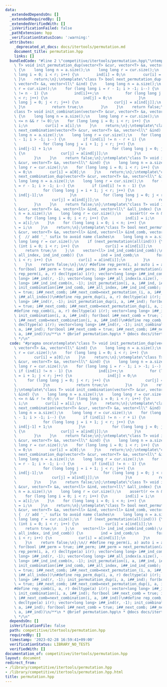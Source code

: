 ```yaml
---
data:
  _extendedDependsOn: []
  _extendedRequiredBy: []
  _extendedVerifiedWith: []
  _isVerificationFailed: false
  _pathExtension: hpp
  _verificationStatusIcon: ':warning:'
  attributes:
    _deprecated_at_docs: docs/itertools/permutation.md
    document_title: permutation.hpp
    links: []
  bundledCode: "#line 2 \"competitive/itertools/permutation.hpp\"\ntemplate\"class\
    \ T> void init_permutation_dup(vector<T> &cur, vector<T> &a, vector<ll\" &ind)\
    \ {\n    long long n = a.size();\n    long long r = cur.size();\n    for (long\
    \ long i = 0; i < r; i++) {\n        ind[i] = 0;\n        cur[i] = a[0];\n   \
    \ }\n    return;\n};\ntemplate\"class T> bool next_permutation_dup(vector<T> &cur,\
    \ vector<T> &a, vector<ll\" &ind) {\n    long long n = a.size();\n    long long\
    \ r = cur.size();\n    for (long long i = r - 1; i > -1; i--) {\n        if (ind[i]\
    \ != n - 1) {\n            ind[i]++;\n            for (long long j = i + 1; j\
    \ < r; j++) {\n                ind[j] = 0;\n            }\n            for (long\
    \ long j = 0; j < r; j++) {\n                cur[j] = a[ind[j]];\n           \
    \ }\n            return true;\n        }\n    }\n    return false;\n};\ntemplate\"\
    class T> void init_combination(vector<T> &cur, vector<T> &a, vector<ll\" &ind)\
    \ {\n    long long n = a.size();\n    long long r = cur.size();\n    assert(r\
    \ <= n && r != 0);\n    for (long long i = 0; i < r; i++) {\n        ind[i] =\
    \ i;\n        cur[i] = a[i];\n    }\n    return;\n};\ntemplate\"class T> bool\
    \ next_combination(vector<T> &cur, vector<T> &a, vector<ll\" &ind) {\n    long\
    \ long n = a.size();\n    long long r = cur.size();\n    for (long long i = r\
    \ - 1; i > -1; i--) {\n        if (ind[i] != n - r + i) {\n            ind[i]++;\n\
    \            for (long long j = i + 1; j < r; j++) {\n                ind[j] =\
    \ ind[j-1] + 1;\n            }\n            for (long long j = 0; j < r; j++)\
    \ {\n                cur[j] = a[ind[j]];\n            }\n            return true;\n\
    \        }\n    }\n    return false;\n};\ntemplate\"class T> void init_combination_dup(vector<T>\
    \ &cur, vector<T> &a, vector<ll\" &ind) {\n    long long n = a.size();\n    long\
    \ long r = cur.size();\n    for (long long i = 0; i < r; i++) {\n        ind[i]\
    \ = 0;\n        cur[i] = a[0];\n    }\n    return;\n};\ntemplate\"class T> bool\
    \ next_combination_dup(vector<T> &cur, vector<T> &a, vector<ll\" &ind) {\n   \
    \ long long n = a.size();\n    long long r = cur.size();\n    for (long long i\
    \ = r - 1; i > -1; i--) {\n        if (ind[i] != n - 1) {\n            ind[i]++;\n\
    \            for (long long j = i + 1; j < r; j++) {\n                ind[j] =\
    \ ind[j-1];\n            }\n            for (long long j = 0; j < r; j++) {\n\
    \                cur[j] = a[ind[j]];\n            }\n            return true;\n\
    \        }\n    }\n    return false;\n};\ntemplate\"class T> void init_permutation(vector<T>\
    \ &cur, vector<T> &a, vector<ll> &ind, vector<ll\" &all_index) {\n    long long\
    \ n = a.size();\n    long long r = cur.size();\n    assert(r <= n && r != 0);\n\
    \    for (long long i = 0; i < r; i++) {\n        ind[i] = i;\n        cur[i]\
    \ = a[i];\n    }\n    for (long long i = 0; i < n; i++) {\n        all_index[i]\
    \ = i;\n    }\n    return;\n};\ntemplate\"class T> bool next_permutation_(vector<T>\
    \ &cur, vector<T> &a, vector<ll> &ind, vector<ll> &ind_comb, vector<ll\" &all_index)\
    \ {  // add '_' sufix to avoid name clashes\n    long long n = a.size();\n   \
    \ long long r = cur.size();\n    if (next_permutation(all(ind))) {\n        for\
    \ (int i = 0; i < r; i++) {\n            cur[i] = a[ind[i]];\n        }\n    \
    \    return true;\n    };\n    vector<ll> ind_ind_comb(ind_comb);\n    if (next_combination(ind_comb,\
    \ all_index, ind_ind_comb)) {\n        ind = ind_comb;\n        for (int i = 0;\
    \ i < r; i++) {\n            cur[i] = a[ind[i]];\n        }\n        return true;\n\
    \    }\n    return false;\n};\n// #define rep_perm(i, a) auto i = a; sort(all(i));\
    \ for(bool i##_perm = true; i##_perm; i##_perm = next_permutation(all(i)))\n#define\
    \ rep_perm(i, a, r) decltype(a) i(r); vector<long long> i##_ind_comb(r, -1); vector<long\
    \ long> i##_ind(r, -1); vector<long long> i##_all_index(a.size(), -1); vector<long\
    \ long> i##_ind_ind_comb(n, -1); init_permutation(i, a, i##_ind, i##_all_index);\
    \ init_combination(i##_ind_comb, i##_all_index, i##_ind_ind_comb); for(bool i##_next_comb\
    \ = true; i##_next_comb; i##_next_comb=next_permutation_(i, a, i##_ind, i##_ind_comb,\
    \ i##_all_index))\n#define rep_perm_dup(i, a, r) decltype(a) i(r); vector<long\
    \ long> i##_ind(r, -1); init_permutation_dup(i, a, i##_ind); for(bool i##_next_comb\
    \ = true; i##_next_comb; i##_next_comb=next_permutation_dup(i, a, i##_ind))\n\
    #define rep_comb(i, a, r) decltype(a) i(r); vector<long long> i##_ind(r, -1);\
    \ init_combination(i, a, i##_ind); for(bool i##_next_comb = true; i##_next_comb;\
    \ i##_next_comb=next_combination(i, a, i##_ind))\n#define rep_comb_dup(i, a, r)\
    \ decltype(a) i(r); vector<long long> i##_ind(r, -1); init_combination_dup(i,\
    \ a, i##_ind); for(bool i##_next_comb = true; i##_next_comb; i##_next_comb=next_combination_dup(i,\
    \ a, i##_ind))\n/**\n * @brief permutation.hpp\n * @docs docs/itertools/permutation.md\n\
    \ */\n"
  code: "#pragma once\ntemplate\"class T> void init_permutation_dup(vector<T> &cur,\
    \ vector<T> &a, vector<ll\" &ind) {\n    long long n = a.size();\n    long long\
    \ r = cur.size();\n    for (long long i = 0; i < r; i++) {\n        ind[i] = 0;\n\
    \        cur[i] = a[0];\n    }\n    return;\n};\ntemplate\"class T> bool next_permutation_dup(vector<T>\
    \ &cur, vector<T> &a, vector<ll\" &ind) {\n    long long n = a.size();\n    long\
    \ long r = cur.size();\n    for (long long i = r - 1; i > -1; i--) {\n       \
    \ if (ind[i] != n - 1) {\n            ind[i]++;\n            for (long long j\
    \ = i + 1; j < r; j++) {\n                ind[j] = 0;\n            }\n       \
    \     for (long long j = 0; j < r; j++) {\n                cur[j] = a[ind[j]];\n\
    \            }\n            return true;\n        }\n    }\n    return false;\n\
    };\ntemplate\"class T> void init_combination(vector<T> &cur, vector<T> &a, vector<ll\"\
    \ &ind) {\n    long long n = a.size();\n    long long r = cur.size();\n    assert(r\
    \ <= n && r != 0);\n    for (long long i = 0; i < r; i++) {\n        ind[i] =\
    \ i;\n        cur[i] = a[i];\n    }\n    return;\n};\ntemplate\"class T> bool\
    \ next_combination(vector<T> &cur, vector<T> &a, vector<ll\" &ind) {\n    long\
    \ long n = a.size();\n    long long r = cur.size();\n    for (long long i = r\
    \ - 1; i > -1; i--) {\n        if (ind[i] != n - r + i) {\n            ind[i]++;\n\
    \            for (long long j = i + 1; j < r; j++) {\n                ind[j] =\
    \ ind[j-1] + 1;\n            }\n            for (long long j = 0; j < r; j++)\
    \ {\n                cur[j] = a[ind[j]];\n            }\n            return true;\n\
    \        }\n    }\n    return false;\n};\ntemplate\"class T> void init_combination_dup(vector<T>\
    \ &cur, vector<T> &a, vector<ll\" &ind) {\n    long long n = a.size();\n    long\
    \ long r = cur.size();\n    for (long long i = 0; i < r; i++) {\n        ind[i]\
    \ = 0;\n        cur[i] = a[0];\n    }\n    return;\n};\ntemplate\"class T> bool\
    \ next_combination_dup(vector<T> &cur, vector<T> &a, vector<ll\" &ind) {\n   \
    \ long long n = a.size();\n    long long r = cur.size();\n    for (long long i\
    \ = r - 1; i > -1; i--) {\n        if (ind[i] != n - 1) {\n            ind[i]++;\n\
    \            for (long long j = i + 1; j < r; j++) {\n                ind[j] =\
    \ ind[j-1];\n            }\n            for (long long j = 0; j < r; j++) {\n\
    \                cur[j] = a[ind[j]];\n            }\n            return true;\n\
    \        }\n    }\n    return false;\n};\ntemplate\"class T> void init_permutation(vector<T>\
    \ &cur, vector<T> &a, vector<ll> &ind, vector<ll\" &all_index) {\n    long long\
    \ n = a.size();\n    long long r = cur.size();\n    assert(r <= n && r != 0);\n\
    \    for (long long i = 0; i < r; i++) {\n        ind[i] = i;\n        cur[i]\
    \ = a[i];\n    }\n    for (long long i = 0; i < n; i++) {\n        all_index[i]\
    \ = i;\n    }\n    return;\n};\ntemplate\"class T> bool next_permutation_(vector<T>\
    \ &cur, vector<T> &a, vector<ll> &ind, vector<ll> &ind_comb, vector<ll\" &all_index)\
    \ {  // add '_' sufix to avoid name clashes\n    long long n = a.size();\n   \
    \ long long r = cur.size();\n    if (next_permutation(all(ind))) {\n        for\
    \ (int i = 0; i < r; i++) {\n            cur[i] = a[ind[i]];\n        }\n    \
    \    return true;\n    };\n    vector<ll> ind_ind_comb(ind_comb);\n    if (next_combination(ind_comb,\
    \ all_index, ind_ind_comb)) {\n        ind = ind_comb;\n        for (int i = 0;\
    \ i < r; i++) {\n            cur[i] = a[ind[i]];\n        }\n        return true;\n\
    \    }\n    return false;\n};\n// #define rep_perm(i, a) auto i = a; sort(all(i));\
    \ for(bool i##_perm = true; i##_perm; i##_perm = next_permutation(all(i)))\n#define\
    \ rep_perm(i, a, r) decltype(a) i(r); vector<long long> i##_ind_comb(r, -1); vector<long\
    \ long> i##_ind(r, -1); vector<long long> i##_all_index(a.size(), -1); vector<long\
    \ long> i##_ind_ind_comb(n, -1); init_permutation(i, a, i##_ind, i##_all_index);\
    \ init_combination(i##_ind_comb, i##_all_index, i##_ind_ind_comb); for(bool i##_next_comb\
    \ = true; i##_next_comb; i##_next_comb=next_permutation_(i, a, i##_ind, i##_ind_comb,\
    \ i##_all_index))\n#define rep_perm_dup(i, a, r) decltype(a) i(r); vector<long\
    \ long> i##_ind(r, -1); init_permutation_dup(i, a, i##_ind); for(bool i##_next_comb\
    \ = true; i##_next_comb; i##_next_comb=next_permutation_dup(i, a, i##_ind))\n\
    #define rep_comb(i, a, r) decltype(a) i(r); vector<long long> i##_ind(r, -1);\
    \ init_combination(i, a, i##_ind); for(bool i##_next_comb = true; i##_next_comb;\
    \ i##_next_comb=next_combination(i, a, i##_ind))\n#define rep_comb_dup(i, a, r)\
    \ decltype(a) i(r); vector<long long> i##_ind(r, -1); init_combination_dup(i,\
    \ a, i##_ind); for(bool i##_next_comb = true; i##_next_comb; i##_next_comb=next_combination_dup(i,\
    \ a, i##_ind))\n/**\n * @brief permutation.hpp\n * @docs docs/itertools/permutation.md\n\
    \ */\n"
  dependsOn: []
  isVerificationFile: false
  path: competitive/itertools/permutation.hpp
  requiredBy: []
  timestamp: '2023-02-28 16:59:41+09:00'
  verificationStatus: LIBRARY_NO_TESTS
  verifiedWith: []
documentation_of: competitive/itertools/permutation.hpp
layout: document
redirect_from:
- /library/competitive/itertools/permutation.hpp
- /library/competitive/itertools/permutation.hpp.html
title: permutation.hpp
---
```

